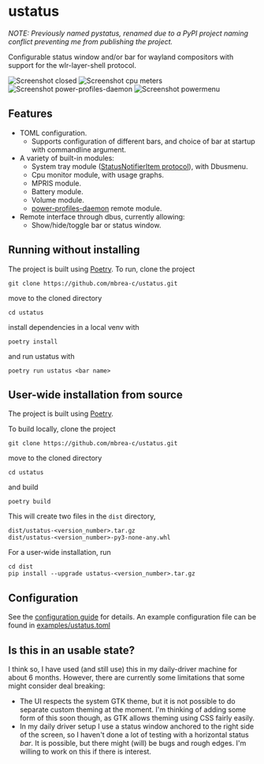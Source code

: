 # ustatus

_NOTE: Previously named pystatus, renamed due to a PyPI project naming conflict
preventing me from publishing the project._

Configurable status window and/or bar for wayland compositors with support for
the wlr-layer-shell protocol.

![Screenshot closed](pystatus_closed.png)
![Screenshot cpu meters](pystatus_cpu.png)
![Screenshot power-profiles-daemon](pystatus_ppd.png)
![Screenshot powermenu](pystatus_power.png)

## Features

- TOML configuration.
  - Supports configuration of different bars, and choice of bar at startup with
    commandline argument.
- A variety of built-in modules:
  - System tray module ([StatusNotifierItem protocol](https://www.freedesktop.org/wiki/Specifications/StatusNotifierItem/)), with Dbusmenu.
  - Cpu monitor module, with usage graphs.
  - MPRIS module.
  - Battery module.
  - Volume module.
  - [power-profiles-daemon](https://gitlab.freedesktop.org/hadess/power-profiles-daemon) remote module.
- Remote interface through dbus, currently allowing:
  - Show/hide/toggle bar or status window.

## Running without installing

The project is built using [Poetry](https://python-poetry.org/).
To run, clone the project

```
git clone https://github.com/mbrea-c/ustatus.git
```

move to the cloned directory

```
cd ustatus
```

install dependencies in a local venv with

```
poetry install
```

and run ustatus with

```
poetry run ustatus <bar name>
```

## User-wide installation from source

The project is built using [Poetry](https://python-poetry.org/).

To build
locally, clone the project

```
git clone https://github.com/mbrea-c/ustatus.git
```

move to the cloned directory

```
cd ustatus
```

and build

```
poetry build
```

This will create two files in the `dist` directory,

```
dist/ustatus-<version_number>.tar.gz
dist/ustatus-<version_number>-py3-none-any.whl
```

For a user-wide installation, run

```
cd dist
pip install --upgrade ustatus-<version_number>.tar.gz
```

## Configuration

See the [configuration guide](CONFIGURATION.md) for details. An example configuration file can be
found in [examples/ustatus.toml](examples/ustatus.toml)

## Is this in an usable state?

I think so, I have used (and still use) this in my daily-driver machine for about 6 months.
However, there are currently some limitations that some might consider deal
breaking:

- The UI respects the system GTK theme, but it is not possible to do separate
  custom theming at the moment. I'm thinking of adding some form of this soon though, as GTK
  allows theming using CSS fairly easily.
- In my daily driver setup I use a status window anchored to the right side of
  the screen, so I haven't done a lot of testing with a horizontal status _bar_.
  It is possible, but there might (will) be bugs and rough edges. I'm willing to
  work on this if there is interest.
